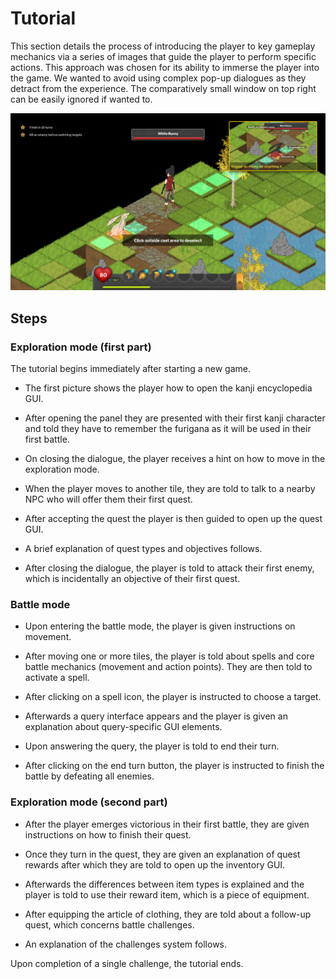 # Tutorial

This section details the process of introducing the player to key gameplay mechanics via a series of images that guide the player to perform specific actions. This approach was chosen for its ability to immerse the player into the game. We wanted to avoid using complex pop-up dialogues as they detract from the experience. The comparatively small window on top right can be easily ignored if wanted to.

![In-game screenshot of the new player experience](images/tutorial.png)

## Steps

### Exploration mode (first part)
The tutorial begins immediately after starting a new game.

- The first picture shows the player how to open the kanji encyclopedia GUI.

- After opening the panel they are presented with their first kanji character and told they have to remember the furigana as it will be used in their first battle.

- On closing the dialogue, the player receives a hint on how to move in the exploration mode.

- When the player moves to another tile, they are told to talk to a nearby NPC who will offer them their first quest.

- After accepting the quest the player is then guided to open up the quest GUI.

- A brief explanation of quest types and objectives follows.

- After closing the dialogue, the player is told to attack their first enemy, which is incidentally an objective of their first quest.

### Battle mode

- Upon entering the battle mode, the player is given instructions on movement.

- After moving one or more tiles, the player is told about spells and core battle mechanics (movement and action points). They are then told to activate a spell.

- After clicking on a spell icon, the player is instructed to choose a target.

- Afterwards a query interface appears and the player is given an explanation about query-specific GUI elements.

- Upon answering the query, the player is told to end their turn.

- After clicking on the end turn button, the player is instructed to finish the battle by defeating all enemies.

### Exploration mode (second part)

- After the player emerges victorious in their first battle, they are given instructions on how to finish their quest.

- Once they turn in the quest, they are given an explanation of quest rewards after which they are told to open up the inventory GUI.

- Afterwards the differences between item types is explained and the player is told to use their reward item, which is a piece of equipment.

- After equipping the article of clothing, they are told about a follow-up quest, which concerns battle challenges.

- An explanation of the challenges system follows.

Upon completion of a single challenge, the tutorial ends.

